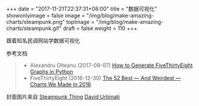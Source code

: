 +++
date = "2017-11-21T22:37:31+08:00"
title = "数据可视化"
showonlyimage = false
image = "/img/blog/make-amazing-charts/steampunk.png"
topImage = "/img/blog/make-amazing-charts/steampunk.gif"
draft = false
weight = 110
+++

跟着知名民调网站学数据可视化
<!--more-->



参考文档

> - Alexandru Olteanu (2017-09-07) [How to Generate FiveThirtyEight Graphs in Python](https://www.dataquest.io/blog/making-538-plots/)
> - FiveThirtyEight (2016-12-30) [The 52 Best — And Weirdest — Charts We Made In 2016](https://fivethirtyeight.com/features/the-52-best-and-weirdest-charts-we-made-in-2016/)

封面图片来自 [Steampunk Thing](https://dribbble.com/shots/1409474-Steampunk-Thing) <a href="https://dribbble.com/DavidUrbinati"><i class="fa fa-dribbble" aria-hidden="true"></i> David Urbinati</a>

